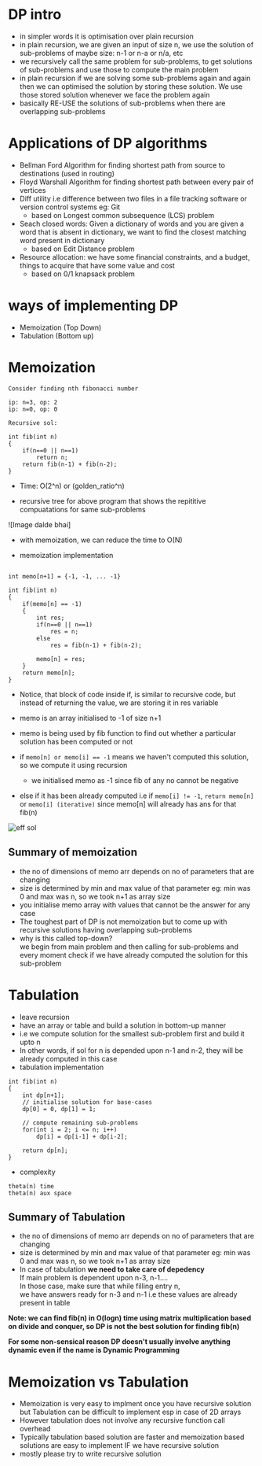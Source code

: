 # DP intro
- in simpler words it is optimisation over plain recursion
- in plain recursion, we are given an input of size n, we use the solution of sub-problems of maybe size: n-1 or n-a or n/a, etc
- we recursively call the same problem for sub-problems, to get solutions of sub-problems and use those to compute the main problem
- in plain recursion if we are solving some sub-problems again and again then we can optimised the solution by storing these solution. We use those stored solution whenever we face the problem again
- basically RE-USE the solutions of sub-problems when there are overlapping sub-problems

# Applications of DP algorithms
- Bellman Ford Algorithm for finding shortest path from source to destinations (used in routing)
- Floyd Warshall Algorithm for finding shortest path between every pair of vertices 
- Diff utility i.e difference between two files in a file tracking software or version control systems eg: Git 
    - based on Longest common subsequence (LCS) problem
- Seach closed words: Given a dictionary of words and you are given a word that is absent in dictionary, we want to find the closest matching word present in dictionary 
    - based on Edit Distance problem
- Resource allocation: we have some financial constraints, and a budget, things to acquire that have some value and cost
    - based on 0/1 knapsack problem


# ways of implementing DP
- Memoization (Top Down)
- Tabulation (Bottom up)

# Memoization

```
Consider finding nth fibonacci number 

ip: n=3, op: 2
ip: n=0, op: 0

Recursive sol:

int fib(int n)
{
    if(n==0 || n==1)
        return n;
    return fib(n-1) + fib(n-2);
}
```

- Time: O(2^n) or (golden_ratio^n)

- recursive tree for above program that shows the repititive compuatations for same sub-problems 

![Image dalde bhai]

- with memoization, we can reduce the time to O(N)

- memoization implementation
```

int memo[n+1] = {-1, -1, ... -1}

int fib(int n)
{
    if(memo[n] == -1)
    {
        int res;
        if(n==0 || n==1)
            res = n;
        else 
            res = fib(n-1) + fib(n-2);
        
        memo[n] = res;
    }
    return memo[n];
}

```

- Notice, that block of code inside if, is similar to recursive code, but instead of returning the value, we are storing it in res variable
- memo is an array initialised to -1 of size n+1
- memo is being used by fib function to find out whether a particular solution has been computed or not 
- if ```memo[n] or memo[i] == -1``` means we haven't computed this solution, so we compute it using recursion 
    - we initialised memo as -1 since fib of any no cannot be negative 

- else if it has been already computed i.e if ```memo[i] != -1```, ```return memo[n]``` or ```memo[i] (iterative)``` since memo[n] will already has ans for that fib(n)


![eff sol]()

## Summary of memoization
- the no of dimensions of memo arr depends on no of parameters that are changing 
- size is determined by min and max value of that parameter 
    eg: min was 0 and max was n, so we took n+1 as array size
- you initialise memo array with values that cannot be the answer for any case 
-  The toughest part of DP is not memoization but to come up with recursive solutions having overlapping sub-problems 
- why is this called top-down? <br>
we begin from main problem and then calling for sub-problems and every moment check if we have already computed the solution for this sub-problem

# Tabulation
- leave recursion
- have an array or table and build a solution in bottom-up manner 
- i.e we compute solution for the smallest sub-problem first and build it upto n 
- In other words, if sol for n is depended upon n-1 and n-2, they will be already computed in this case
- tabulation implementation

```
int fib(int n)
{
    int dp[n+1];
    // initialise solution for base-cases
    dp[0] = 0, dp[1] = 1;

    // compute remaining sub-problems
    for(int i = 2; i <= n; i++)
        dp[i] = dp[i-1] + dp[i-2];

    return dp[n];
}
```

- complexity 
```
theta(n) time
theta(n) aux space
```

## Summary of Tabulation
- the no of dimensions of memo arr depends on no of parameters that are changing 
- size is determined by min and max value of that parameter 
    eg: min was 0 and max was n, so we took n+1 as array size
- In case of tabulation **we need to take care of depedency** <br>
If main problem is dependent upon n-3, n-1.... <br>
In those case, make sure that while filling entry n, <br>
we have answers ready for n-3 and n-1 i.e these values are already present in table

**Note: we can find fib(n) in O(logn) time using matrix multiplication based on divide and conquer, so DP is not the best solution for finding fib(n)**

**For some non-sensical reason DP doesn't usually involve anything dynamic even if the name is Dynamic Programming**

# Memoization vs Tabulation
- Memoization is very easy to implment once you have recursive solution but Tabulation can be difficult to implement esp in case of 2D arrays 
- However tabulation does not involve any recursive function call overhead
- Typically tabulation based solution are faster and memoization based solutions are easy to implement IF we have recursive solution
- mostly please try to write recursive solution